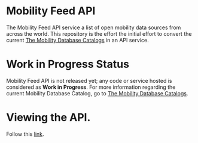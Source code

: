 # Mobility Feed API

The Mobility Feed API service a list of open mobility data sources from across the world. This repository is the effort the initial effort to convert the current [The Mobility Database Catalogs](https://github.com/MobilityData/mobility-database-catalogs) in an API service.

# Work in Progress Status

Mobility Feed API is not released yet; any code or service hosted is considered as **Work in Progress**. For more information regarding the current Mobility Database Catalog, go to [The Mobility Database Catalogs](https://github.com/MobilityData/mobility-database-catalogs).

# Viewing the API. 
<!--- Had to use the absolute adress. If not the source code of index.html would be displayed instead of the rendered page. --->

Follow this [link](https://mobilitydata.github.io/mobility-feed-api/WebDisplay/index.html).
